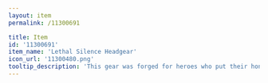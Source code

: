 ```yaml
---
layout: item
permalink: /11300691

title: Item
id: '11300691'
item_name: 'Lethal Silence Headgear'
icon_url: '11300480.png'
tooltip_description: 'This gear was forged for heroes who put their honor on the line and competed with their all!'
---
```

